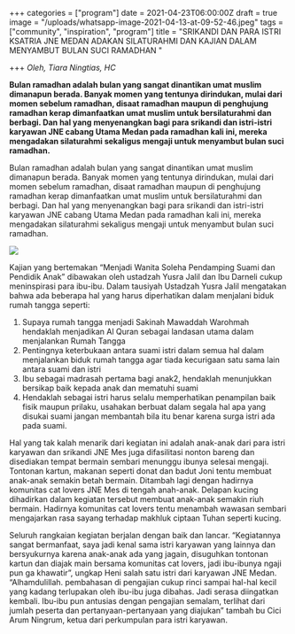 +++
categories = ["program"]
date = 2021-04-23T06:00:00Z
draft = true
image = "/uploads/whatsapp-image-2021-04-13-at-09-52-46.jpeg"
tags = ["community", "inspiration", "program"]
title = "SRIKANDI DAN PARA ISTRI KSATRIA JNE MEDAN ADAKAN SILATURAHMI DAN KAJIAN DALAM MENYAMBUT BULAN SUCI RAMADHAN "

+++
_Oleh, Tiara Ningtias, HC_ 

**Bulan ramadhan adalah bulan yang sangat dinantikan umat muslim dimanapun berada. Banyak momen yang tentunya dirindukan, mulai dari momen sebelum ramadhan, disaat ramadhan maupun di penghujung ramadhan kerap dimanfaatkan umat muslim untuk bersilaturahmi dan berbagi. Dan hal yang menyenangkan bagi para srikandi dan istri-istri karyawan JNE cabang Utama Medan pada ramadhan kali ini, mereka mengadakan silaturahmi sekaligus mengaji untuk menyambut bulan suci ramadhan.**

Bulan ramadhan adalah bulan yang sangat dinantikan umat muslim dimanapun berada. Banyak momen yang tentunya dirindukan, mulai dari momen sebelum ramadhan, disaat ramadhan maupun di penghujung ramadhan kerap dimanfaatkan umat muslim untuk bersilaturahmi dan berbagi. Dan hal yang menyenangkan bagi para srikandi dan istri-istri karyawan JNE cabang Utama Medan pada ramadhan kali ini, mereka mengadakan silaturahmi sekaligus mengaji untuk menyambut bulan suci ramadhan.

![](/uploads/whatsapp-image-2021-04-13-at-09-52-21-1.jpeg)

Kajian yang bertemakan “Menjadi Wanita Soleha Pendamping Suami dan Pendidik Anak” dibawakan oleh ustadzah Yusra Jalil dan Ibu Darneli cukup meninspirasi para ibu-ibu. Dalam tausiyah Ustadzah Yusra Jalil mengatakan bahwa ada beberapa hal yang harus diperhatikan dalam menjalani biduk rumah tangga seperti:

1. Supaya rumah tangga menjadi Sakinah Mawaddah Warohmah hendaklah menjadikan Al Quran sebagai landasan utama dalam menjalankan Rumah Tangga
2. Pentingnya keterbukaan antara suami istri dalam semua hal dalam menjalankan biduk rumah tangga agar tiada kecurigaan satu sama lain antara suami dan istri
3. Ibu sebagai madrasah pertama bagi anak2, hendaklah menunjukkan bersikap baik kepada anak dan mematuhi suami
4. Hendaklah sebagai istri harus selalu memperhatikan penampilan baik fisik maupun prilaku, usahakan berbuat dalam segala hal apa yang disukai suami jangan membantah bila itu benar karena surga istri ada pada suami.

Hal yang tak kalah menarik dari kegiatan ini adalah anak-anak dari para istri karyawan dan srikandi JNE Mes juga difasilitasi nonton bareng dan disediakan tempat bermain sembari menunggu ibunya selesai mengaji. Tontonan kartun, makanan seperti donat dan badut Joni tentu membuat anak-anak semakin betah bermain. Ditambah lagi dengan hadirnya komunitas cat lovers JNE Mes di tengah anah-anak. Delapan kucing dihadirkan dalam kegiatan tersebut membuat anak-anak semakin riuh bermain. Hadirnya komunitas cat lovers tentu menambah wawasan sembari mengajarkan rasa sayang terhadap makhluk ciptaan Tuhan seperti kucing.

Seluruh rangkaian kegiatan berjalan dengan baik dan lancar. “Kegiatannya sangat bermanfaat, saya jadi kenal sama istri karyawan yang lainnya dan bersyukurnya karena anak-anak ada yang jagain, disuguhkan tontonan kartun dan diajak main bersama komunitas cat lovers, jadi ibu-ibunya ngaji pun ga khawatir”, ungkap Heni salah satu istri dari karyawan JNE Medan. “Alhamdulillah. pembahasan di pengajian cukup rinci sampai hal-hal kecil yang kadang terlupakan oleh ibu-ibu juga dibahas. Jadi serasa diingatkan kembali. Ibu-ibu pun antusias dengan pengajian semalam, terlihat dari jumlah peserta dan pertanyaan-pertanyaan yang diajukan” tambah bu Cici Arum Ningrum, ketua dari perkumpulan para istri karyawan.
